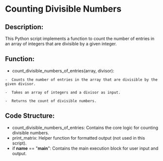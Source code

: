 # Counting Divisible Numbers

## Description:
This Python script implements a function to count the number of entries in an array of integers that are divisible by a given integer.

## Function:
  -  count_divisible_numbers_of_entries(array, divisor):

    -  Counts the number of entries in the array that are divisible by the given divisor.
    
    -  Takes an array of integers and a divisor as input.
    
    -  Returns the count of divisible numbers.

## Code Structure:

  -  count_divisible_numbers_of_entries: Contains the core logic for counting divisible numbers.
  -  print_matrix: Helper function for formatted output (not used in this script).
  -  if __name__ == "__main__": Contains the main execution block for user input and output.
